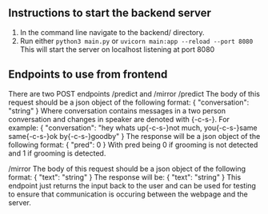 ## Instructions to start the backend server

1. In the command line navigate to the backend/ directory.
2. Run either `python3 main.py` or `uvicorn main:app --reload --port 8080`
   This will start the server on localhost listening at port 8080

## Endpoints to use from frontend

There are two POST endpoints /predict and /mirror
/predict
The body of this request should be a json object of the following format:
{
"conversation": "string"
}
Where conversation contains messages in a two person conversation and changes in speaker are denoted with {-c-s-}. For example:
{
"conversation": "hey whats up{-c-s-}not much, you{-c-s-}same same{-c-s-}ok by{-c-s-}goodby"
}
The response will be a json object of the following format:
{
"pred": 0
}
With pred being 0 if grooming is not detected and 1 if grooming is detected.

/mirror
The body of this request should be a json object of the following format:
{
"text": "string"
}
The response will be:
{
"text": "string"
}
This endpoint just returns the input back to the user and can be used for testing to ensure that communication is occuring between the webpage and the server.
